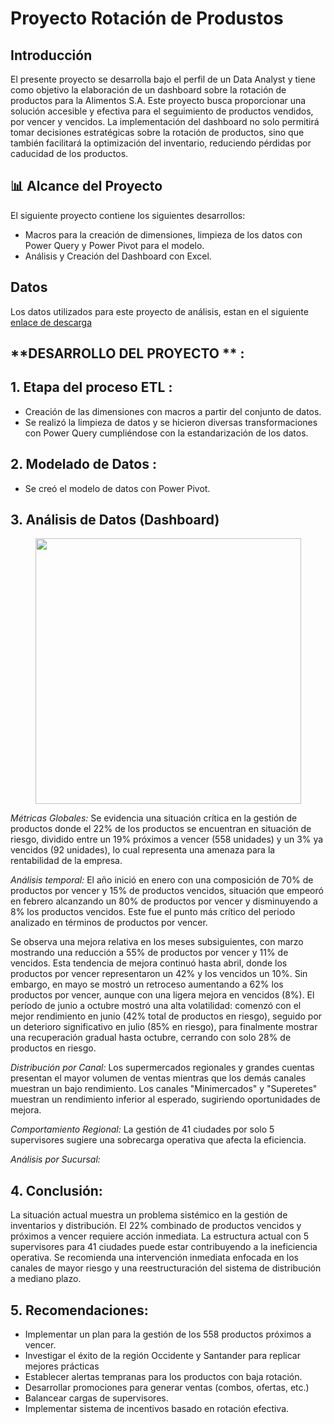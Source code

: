 # Proyecto Rotación de Produstos 

## **Introducción**

El presente proyecto se desarrolla bajo el perfil de un Data Analyst y tiene como objetivo la elaboración de un dashboard sobre la rotación de productos para la Alimentos S.A. Este proyecto busca proporcionar una solución accesible y efectiva para el seguimiento de productos vendidos, por vencer y vencidos. La implementación del dashboard no solo permitirá tomar decisiones estratégicas sobre la rotación de productos, sino que también facilitará la optimización del inventario, reduciendo pérdidas por caducidad de los productos.


## 📊 Alcance del Proyecto

El siguiente proyecto contiene los siguientes desarrollos:

- Macros para la creación de dimensiones, limpieza de los datos con Power Query y Power Pivot para el modelo. 
- Análisis y Creación del Dashboard con Excel.

## **Datos**

Los datos utilizados para este proyecto de análisis, estan en el siguiente [enlace de descarga](https://docs.google.com/spreadsheets/d/1YtzxUmVJH8QCahaZhRGZ6MF3mbRS4xSP/edit?usp=sharing&ouid=115793885910200133810&rtpof=true&sd=true)


## **DESARROLLO DEL PROYECTO ** :

## **1. Etapa del proceso ETL** :
- Creación de las dimensiones con macros a partir del conjunto de datos.
- Se realizó la limpieza de datos y se hicieron diversas transformaciones con Power Query cumpliéndose con la estandarización de los datos.

## **2. Modelado de Datos** :
- Se creó el modelo de datos con Power Pivot.

## **3. Análisis de Datos (Dashboard)**

<p align=center>
<img src="src\dashboard.png" height="425" weight="500">
</p>

*Métricas Globales:*
Se evidencia una situación crítica en la gestión de productos donde el 22% de los productos se encuentran en situación de riesgo, dividido entre un 19% próximos a vencer (558 unidades) y un 3% ya vencidos (92 unidades), lo cual representa una amenaza para la rentabilidad de la empresa.

*Análisis temporal:*
El año inició en enero con una composición de 70% de productos por vencer y 15% de productos vencidos, situación que empeoró en febrero alcanzando un 80% de productos por vencer y disminuyendo a 8% los productos vencidos. Este fue el punto más crítico del periodo analizado en términos de productos por vencer.

Se observa una mejora relativa en los meses subsiguientes, con marzo mostrando una reducción a 55% de productos por vencer y 11% de vencidos. Esta tendencia de mejora continuó hasta abril, donde los productos por vencer representaron un 42% y los vencidos un 10%. Sin embargo, en mayo se mostró un retroceso aumentando a 62% los productos por vencer, aunque con una ligera mejora en vencidos (8%). El período de junio a octubre mostró una alta volatilidad: comenzó con el mejor rendimiento en junio (42% total de productos en riesgo), seguido por un deterioro significativo en julio (85% en riesgo), para finalmente mostrar una recuperación gradual hasta octubre, cerrando con solo 28% de productos en riesgo.


*Distribución por Canal:*
Los supermercados regionales y grandes cuentas presentan el mayor volumen de ventas mientras que los demás canales muestran un bajo rendimiento. 
Los canales "Minimercados" y "Superetes" muestran un rendimiento inferior al esperado, sugiriendo oportunidades de mejora.

*Comportamiento Regional:*
La gestión de 41 ciudades por solo 5 supervisores sugiere una sobrecarga operativa que afecta la eficiencia.

*Análisis por Sucursal:*

## **4. Conclusión:** 
La situación actual muestra un problema sistémico en la gestión de inventarios y distribución. El 22% combinado de productos vencidos y próximos a vencer requiere acción inmediata. La estructura actual con 5 supervisores para 41 ciudades puede estar contribuyendo a la ineficiencia operativa. Se recomienda una intervención inmediata enfocada en los canales de mayor riesgo y una reestructuración del sistema de distribución a mediano plazo.

## **5. Recomendaciones:**
- Implementar un plan para la gestión de los 558 productos próximos a vencer.
- Investigar el éxito de la región Occidente y Santander para replicar mejores prácticas
- Establecer alertas tempranas para los productos con baja rotación.
- Desarrollar promociones para generar ventas (combos, ofertas, etc.) 
- Balancear cargas de supervisores.
- Implementar sistema de incentivos basado en rotación efectiva.


